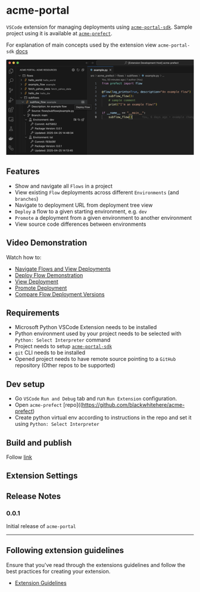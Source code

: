 # acme-portal

`VSCode` extension for managing deployments using [`acme-portal-sdk`](https://github.com/blackwhitehere/acme-portal-sdk). Sample project using it is available at [`acme-prefect`](https://github.com/blackwhitehere/acme-prefect).

For explanation of main concepts used by the extension view `acme-portal-sdk` [docs](https://blackwhitehere.github.io/acme-portal-sdk/)

![acme-portal](./media/acme_portal_screen2.png)

## Features

* Show and navigate all `Flows` in a project
* View existing `Flow` deployments across different `Environments` (and `branches`)
* Navigate to deployment URL from deployment tree view
* `Deploy` a flow to a given starting environment, e.g. `dev`
* `Promote` a deployment from a given environment to another environment
* View source code differences between environments

## Video Demonstration

Watch how to:

* [Navigate Flows and View Deployments](https://vimeo.com/1078687975 "Navigate Flows and View Deployments")
* [Deploy Flow Demonstration](https://vimeo.com/1078676313 "Deploy Flow Demonstration")
* [View Deployment](https://vimeo.com/1078680347 "View Deployment")
* [Promote Deployment](https://vimeo.com/1078686510 "Promote Deployment")
* [Compare Flow Deployment Versions](https://vimeo.com/1078701794 "Compare Flow Deployment Versions")

## Requirements

* Microsoft Python VSCode Extension needs to be installed
* Python environment used by your project needs to be selected with `Python: Select Interpreter` command
* Project needs to setup [`acme-portal-sdk`](https://blackwhitehere.github.io/acme-portal-sdk)
* `git` CLI needs to be installed
* Opened project needs to have remote source pointing to a `GitHub` repository (Other repos to be supported)

## Dev setup

* Go `VSCode` `Run and Debug` tab and run `Run Extension` configuration.
* Open `acme-prefect` [repo]((https://github.com/blackwhitehere/acme-prefect)
* Create python virtual env according to instructions in the repo and set it using `Python: Select Interpreter`

## Build and publish

Follow [link](https://code.visualstudio.com/api/working-with-extensions/publishing-extension)

## Extension Settings

## Release Notes

### 0.0.1

Initial release of `acme-portal`

---

## Following extension guidelines

Ensure that you've read through the extensions guidelines and follow the best practices for creating your extension.

* [Extension Guidelines](https://code.visualstudio.com/api/references/extension-guidelines)